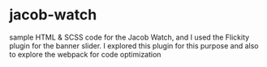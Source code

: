 # jacob-watch
sample HTML & SCSS code for the Jacob Watch, and I used the Flickity plugin for the banner slider. I explored this plugin for this purpose and also to explore the webpack for code optimization



 
